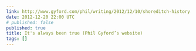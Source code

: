 ```yaml
---
link: http://www.gyford.com/phil/writing/2012/12/10/shoreditch-history.php
date: 2012-12-20 22:00 UTC
# published: false
published: true
title: It's always been true (Phil Gyford’s website)
tags: []
---
```



